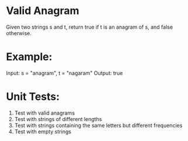 # Valid Anagram
Given two strings s and t, return true if t is an anagram of s, and false otherwise.

# Example:
Input: s = "anagram", t = "nagaram"
Output: true

# Unit Tests:
1. Test with valid anagrams
2. Test with strings of different lengths
3. Test with strings containing the same letters but different frequencies
4. Test with empty strings
